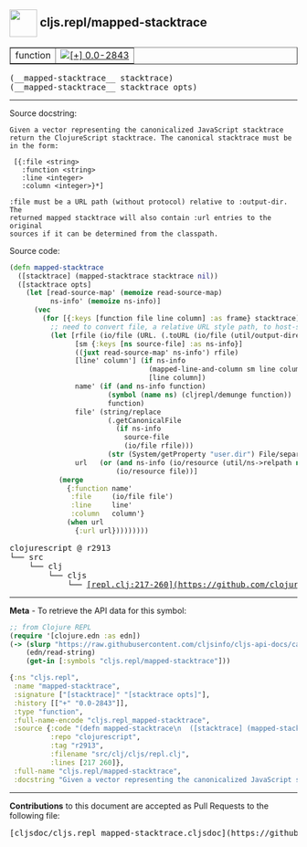## <img width="48px" valign="middle" src="http://i.imgur.com/Hi20huC.png"> cljs.repl/mapped-stacktrace

 <table border="1">
<tr>

<td>function</td>
<td><a href="https://github.com/cljsinfo/cljs-api-docs/tree/0.0-2843"><img valign="middle" alt="[+] 0.0-2843" src="https://img.shields.io/badge/+-0.0--2843-lightgrey.svg"></a> </td>
</tr>
</table>

 <samp>
(__mapped-stacktrace__ stacktrace)<br>
</samp>
 <samp>
(__mapped-stacktrace__ stacktrace opts)<br>
</samp>

---




Source docstring:

```
Given a vector representing the canonicalized JavaScript stacktrace
return the ClojureScript stacktrace. The canonical stacktrace must be
in the form:

 [{:file <string>
   :function <string>
   :line <integer>
   :column <integer>}*]

:file must be a URL path (without protocol) relative to :output-dir. The
returned mapped stacktrace will also contain :url entries to the original
sources if it can be determined from the classpath.
```

Source code:

```clj
(defn mapped-stacktrace
  ([stacktrace] (mapped-stacktrace stacktrace nil))
  ([stacktrace opts]
    (let [read-source-map' (memoize read-source-map)
          ns-info' (memoize ns-info)]
      (vec
        (for [{:keys [function file line column] :as frame} stacktrace]
          ;; need to convert file, a relative URL style path, to host-specific file
          (let [rfile (io/file (URL. (.toURL (io/file (util/output-directory opts))) file))
                [sm {:keys [ns source-file] :as ns-info}]
                ((juxt read-source-map' ns-info') rfile)
                [line' column'] (if ns-info
                                  (mapped-line-and-column sm line column)
                                  [line column])
                name' (if (and ns-info function)
                        (symbol (name ns) (cljrepl/demunge function))
                        function)
                file' (string/replace
                        (.getCanonicalFile
                          (if ns-info
                            source-file
                            (io/file rfile)))
                        (str (System/getProperty "user.dir") File/separator) "")
                url   (or (and ns-info (io/resource (util/ns->relpath ns)))
                          (io/resource file))]
            (merge
              {:function name'
               :file     (io/file file')
               :line     line'
               :column   column'}
              (when url
                {:url url}))))))))
```

 <pre>
clojurescript @ r2913
└── src
    └── clj
        └── cljs
            └── <ins>[repl.clj:217-260](https://github.com/clojure/clojurescript/blob/r2913/src/clj/cljs/repl.clj#L217-L260)</ins>
</pre>


---

__Meta__ - To retrieve the API data for this symbol:

```clj
;; from Clojure REPL
(require '[clojure.edn :as edn])
(-> (slurp "https://raw.githubusercontent.com/cljsinfo/cljs-api-docs/catalog/cljs-api.edn")
    (edn/read-string)
    (get-in [:symbols "cljs.repl/mapped-stacktrace"]))
```

```clj
{:ns "cljs.repl",
 :name "mapped-stacktrace",
 :signature ["[stacktrace]" "[stacktrace opts]"],
 :history [["+" "0.0-2843"]],
 :type "function",
 :full-name-encode "cljs.repl_mapped-stacktrace",
 :source {:code "(defn mapped-stacktrace\n  ([stacktrace] (mapped-stacktrace stacktrace nil))\n  ([stacktrace opts]\n    (let [read-source-map' (memoize read-source-map)\n          ns-info' (memoize ns-info)]\n      (vec\n        (for [{:keys [function file line column] :as frame} stacktrace]\n          ;; need to convert file, a relative URL style path, to host-specific file\n          (let [rfile (io/file (URL. (.toURL (io/file (util/output-directory opts))) file))\n                [sm {:keys [ns source-file] :as ns-info}]\n                ((juxt read-source-map' ns-info') rfile)\n                [line' column'] (if ns-info\n                                  (mapped-line-and-column sm line column)\n                                  [line column])\n                name' (if (and ns-info function)\n                        (symbol (name ns) (cljrepl/demunge function))\n                        function)\n                file' (string/replace\n                        (.getCanonicalFile\n                          (if ns-info\n                            source-file\n                            (io/file rfile)))\n                        (str (System/getProperty \"user.dir\") File/separator) \"\")\n                url   (or (and ns-info (io/resource (util/ns->relpath ns)))\n                          (io/resource file))]\n            (merge\n              {:function name'\n               :file     (io/file file')\n               :line     line'\n               :column   column'}\n              (when url\n                {:url url}))))))))",
          :repo "clojurescript",
          :tag "r2913",
          :filename "src/clj/cljs/repl.clj",
          :lines [217 260]},
 :full-name "cljs.repl/mapped-stacktrace",
 :docstring "Given a vector representing the canonicalized JavaScript stacktrace\nreturn the ClojureScript stacktrace. The canonical stacktrace must be\nin the form:\n\n [{:file <string>\n   :function <string>\n   :line <integer>\n   :column <integer>}*]\n\n:file must be a URL path (without protocol) relative to :output-dir. The\nreturned mapped stacktrace will also contain :url entries to the original\nsources if it can be determined from the classpath."}

```

---

__Contributions__ to this document are accepted as Pull Requests to the following file:

 <pre>
[cljsdoc/cljs.repl_mapped-stacktrace.cljsdoc](https://github.com/cljsinfo/cljs-api-docs/blob/master/cljsdoc/cljs.repl_mapped-stacktrace.cljsdoc)
</pre>

